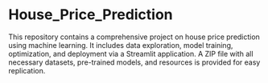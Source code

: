 # House_Price_Prediction
This repository contains a comprehensive project on house price prediction using machine learning. It includes data exploration, model training, optimization, and deployment via a Streamlit application. A ZIP file with all necessary datasets, pre-trained models, and resources is provided for easy replication.
